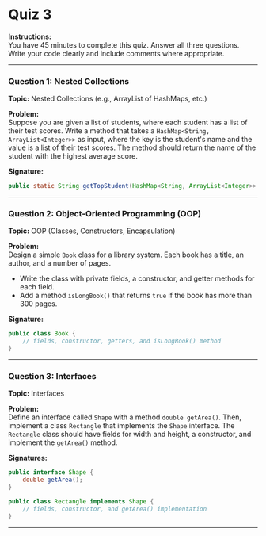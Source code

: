 # Quiz 3

**Instructions:**  
You have 45 minutes to complete this quiz. Answer all three questions. Write your code clearly and include comments where appropriate.

---

### Question 1: Nested Collections

**Topic:** Nested Collections (e.g., ArrayList of HashMaps, etc.)

**Problem:**  
Suppose you are given a list of students, where each student has a list of their test scores. Write a method that takes a `HashMap<String, ArrayList<Integer>>` as input, where the key is the student's name and the value is a list of their test scores. The method should return the name of the student with the highest average score.

**Signature:**  
```java
public static String getTopStudent(HashMap<String, ArrayList<Integer>> studentScores)
```

---

### Question 2: Object-Oriented Programming (OOP)

**Topic:** OOP (Classes, Constructors, Encapsulation)

**Problem:**  
Design a simple `Book` class for a library system. Each book has a title, an author, and a number of pages.  
- Write the class with private fields, a constructor, and getter methods for each field.
- Add a method `isLongBook()` that returns `true` if the book has more than 300 pages.

**Signature:**  
```java
public class Book {
    // fields, constructor, getters, and isLongBook() method
}
```

---

### Question 3: Interfaces

**Topic:** Interfaces

**Problem:**  
Define an interface called `Shape` with a method `double getArea()`. Then, implement a class `Rectangle` that implements the `Shape` interface. The `Rectangle` class should have fields for width and height, a constructor, and implement the `getArea()` method.

**Signatures:**  
```java
public interface Shape {
    double getArea();
}

public class Rectangle implements Shape {
    // fields, constructor, and getArea() implementation
}
```

---
